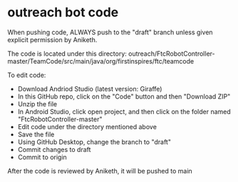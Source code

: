 # outreach bot code

When pushing code, ALWAYS push to the "draft" branch unless given explicit permission by Aniketh.

The code is located under this directory: outreach/FtcRobotController-master/TeamCode/src/main/java/org/firstinspires/ftc/teamcode

To edit code: 
- Download Andriod Studio (latest version: Giraffe)
- In this GitHub repo, click on the "Code" button and then "Download ZIP"
- Unzip the file
- In Android Studio, click open project, and then click on the folder named "FtcRobotController-master"
- Edit code under the directory mentioned above
- Save the file
- Using GitHub Desktop, change the branch to "draft"
- Commit changes to draft
- Commit to origin

After the code is reviewed by Aniketh, it will be pushed to main
